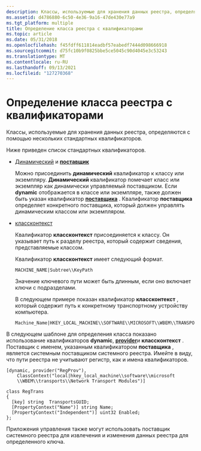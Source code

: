```yaml
---
description: Классы, используемые для хранения данных реестра, определяются с помощью нескольких стандартных квалификаторов.
ms.assetid: d4786880-6c50-4e36-9a16-47de430e77a9
ms.tgt_platform: multiple
title: Определение класса реестра с квалификаторами
ms.topic: article
ms.date: 05/31/2018
ms.openlocfilehash: f45fdff611814eadbf57eabedf7444d098666918
ms.sourcegitcommit: d75fc10b9f0825bbe5ce5045c90d4045e3c53243
ms.translationtype: MT
ms.contentlocale: ru-RU
ms.lasthandoff: 09/13/2021
ms.locfileid: "127270368"
---
```

# <a name="defining-a-registry-class-with-qualifiers"></a>Определение класса реестра с квалификаторами

Классы, используемые для хранения данных реестра, определяются с помощью нескольких стандартных квалификаторов.

Ниже приведен список стандартных квалификаторов.

-   [Динамический](standard-wmi-qualifiers.md) и [ **поставщик**](/windows/desktop/api/Provider/nl-provider-provider)

    Можно присоединить **динамический** квалификатор к классу или экземпляру. **Динамический** квалификатор помечает класс или экземпляр как динамически управляемый поставщиком. Если **dynamic** отображается в классе или экземпляре, также должен быть указан квалификатор [**поставщика**](/windows/desktop/api/Provider/nl-provider-provider) . Квалификатор **поставщика** определяет конкретного поставщика, который должен управлять динамическим классом или экземпляром.

-   [классконтекст](standard-wmi-qualifiers.md)

    Квалификатор **классконтекст** присоединяется к классу. Он указывает путь к разделу реестра, который содержит сведения, представляемые классом.

    Квалификатор **классконтекст** имеет следующий формат.

    ``` syntax
    MACHINE_NAME|Subtree\\KeyPath
    ```

    Значение ключевого пути может быть длинным, если оно включает ключи с подразделами.

    В следующем примере показан квалификатор **классконтекст** , который содержит путь к конкретному транспортному устройству компьютера.

    ``` syntax
    Machine_Name|HKEY_LOCAL_MACHINE\\SOFTWARE\\MICROSOFT\\WBEM\\TRANSPORTS
    ```

В следующем шаблоне для определения класса показано использование квалификаторов **dynamic**, [**provider**](/windows/desktop/api/Provider/nl-provider-provider)и **классконтекст** . Поставщик с именем, указанным квалификатором **поставщика** , является системным поставщиком системного реестра. Имейте в виду, что пути реестра не учитывают регистр, как и имена квалификаторов.

``` syntax
[dynamic, provider("RegProv"), 
    ClassContext("local|hkey_local_machine\\software\\microsoft
    \\WBEM\\transports\\Network Transport Modules")]

class RegTrans
{
  [key] string  TransportsGUID;
  [PropertyContext("Name")] string Name;
  [PropertyContext("Independent")] uint32 Enabled;
};
```

Приложения управления также могут использовать поставщик системного реестра для извлечения и изменения данных реестра для определенного ключа.

 

 



